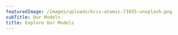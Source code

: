```yaml
---
featuredImage: /images/uploads/kris-atomic-73935-unsplash.png
subTitle: Our Models
title: Explore Our Models
---
```


